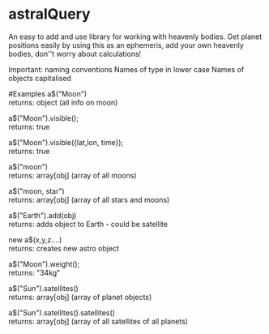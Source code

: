 # astralQuery
An easy to add and use library for working with heavenly bodies. Get planet positions easily by using this as an ephemeris, add your own heavenly bodies, don''t worry about calculations!

Important: naming conventions
Names of type in lower case
Names of objects capitalised

#Examples
a$("Moon")                                              
returns: object (all info on moon)

a$("Moon").visible();                                   
returns: true

a$("Moon").visible({lat,lon, time});                    
returns: true

a$("moon")						
returns: array[obj] (array of all moons)

a$("moon, star")					
returns: array[obj] (array of all stars and moons)

a$("Earth").add(obj)					
returns: adds object to Earth - could be satellite

new a$(x,y,z....)					
returns: creates new astro object

a$("Moon").weight();					
returns: "34kg"

a$("Sun").satellites()                                  
returns: array[obj] (array of planet objects)

a$("Sun").satellites().satellites()                    
returns: array[obj] (array of all satellites of all planets)

